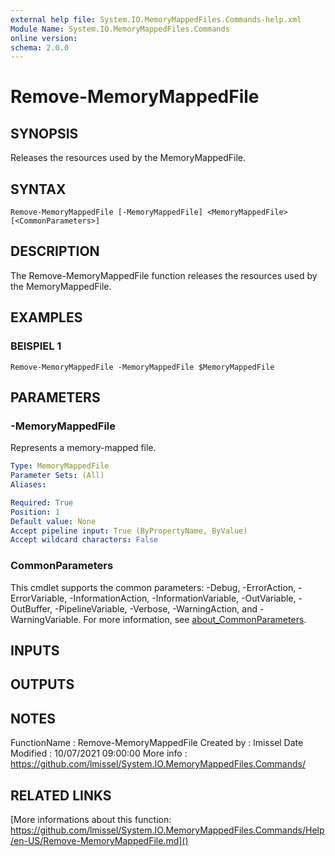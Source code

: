 ```yaml
---
external help file: System.IO.MemoryMappedFiles.Commands-help.xml
Module Name: System.IO.MemoryMappedFiles.Commands
online version:
schema: 2.0.0
---
```


# Remove-MemoryMappedFile

## SYNOPSIS
Releases the resources used by the MemoryMappedFile.

## SYNTAX

```
Remove-MemoryMappedFile [-MemoryMappedFile] <MemoryMappedFile> [<CommonParameters>]
```

## DESCRIPTION
The Remove-MemoryMappedFile function releases the resources used by the MemoryMappedFile.

## EXAMPLES

### BEISPIEL 1
```
Remove-MemoryMappedFile -MemoryMappedFile $MemoryMappedFile
```

## PARAMETERS

### -MemoryMappedFile
Represents a memory-mapped file.

```yaml
Type: MemoryMappedFile
Parameter Sets: (All)
Aliases:

Required: True
Position: 1
Default value: None
Accept pipeline input: True (ByPropertyName, ByValue)
Accept wildcard characters: False
```

### CommonParameters
This cmdlet supports the common parameters: -Debug, -ErrorAction, -ErrorVariable, -InformationAction, -InformationVariable, -OutVariable, -OutBuffer, -PipelineVariable, -Verbose, -WarningAction, and -WarningVariable. For more information, see [about_CommonParameters](http://go.microsoft.com/fwlink/?LinkID=113216).

## INPUTS

## OUTPUTS

## NOTES
FunctionName : Remove-MemoryMappedFile
Created by : lmissel
Date Modified : 10/07/2021 09:00:00
More info : https://github.com/lmissel/System.IO.MemoryMappedFiles.Commands/

## RELATED LINKS

[More informations about this function:
https://github.com/lmissel/System.IO.MemoryMappedFiles.Commands/Help/en-US/Remove-MemoryMappedFile.md]()

